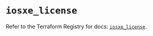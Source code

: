# `iosxe_license`

Refer to the Terraform Registry for docs: [`iosxe_license`](https://registry.terraform.io/providers/ciscodevnet/iosxe/0.9.3/docs/resources/license).
